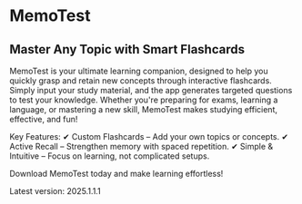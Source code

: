 # MemoTest

## Master Any Topic with Smart Flashcards

MemoTest is your ultimate learning companion, designed to help you quickly grasp and retain new concepts through interactive flashcards. Simply input your study material, and the app generates targeted questions to test your knowledge. Whether you're preparing for exams, learning a language, or mastering a new skill, MemoTest makes studying efficient, effective, and fun!

Key Features:
✔ Custom Flashcards – Add your own topics or concepts.
✔ Active Recall – Strengthen memory with spaced repetition.
✔ Simple & Intuitive – Focus on learning, not complicated setups.

Download MemoTest today and make learning effortless!

Latest version: 2025.1.1.1
